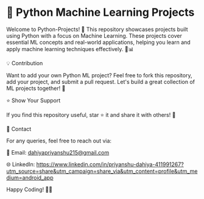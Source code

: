 # 🚀 Python Machine Learning Projects

Welcome to Python-Projects! 🎯 This repository showcases projects built using Python with a focus on Machine Learning. These projects cover essential ML concepts and real-world applications, helping you learn and apply machine learning techniques effectively. 🤖📊

💡 Contribution

Want to add your own Python ML project? Feel free to fork this repository, add your project, and submit a pull request. Let's build a great collection of ML projects together! 🚀

⭐ Show Your Support

If you find this repository useful, star ⭐ it and share it with others! 💙

📩 Contact

For any queries, feel free to reach out via:

📧 Email: dahiyapriyanshu215@gmail.com

🌐 LinkedIn: https://www.linkedin.com/in/priyanshu-dahiya-411991267?utm_source=share&utm_campaign=share_via&utm_content=profile&utm_medium=android_app

Happy Coding! 🚀🔥

